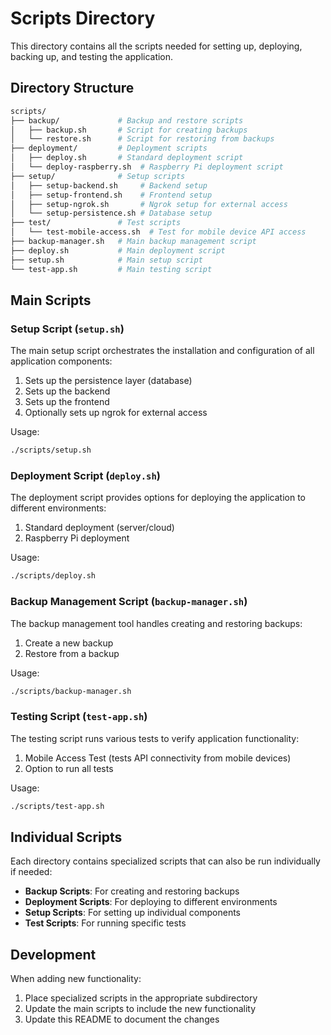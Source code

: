 # Scripts Directory

This directory contains all the scripts needed for setting up, deploying, backing up, and testing the application.

## Directory Structure

```bash
scripts/
├── backup/             # Backup and restore scripts
│   ├── backup.sh       # Script for creating backups
│   └── restore.sh      # Script for restoring from backups
├── deployment/         # Deployment scripts
│   ├── deploy.sh       # Standard deployment script
│   └── deploy-raspberry.sh  # Raspberry Pi deployment script
├── setup/              # Setup scripts
│   ├── setup-backend.sh     # Backend setup
│   ├── setup-frontend.sh    # Frontend setup
│   ├── setup-ngrok.sh       # Ngrok setup for external access
│   └── setup-persistence.sh # Database setup
├── test/               # Test scripts
│   └── test-mobile-access.sh  # Test for mobile device API access
├── backup-manager.sh   # Main backup management script
├── deploy.sh           # Main deployment script
├── setup.sh            # Main setup script
└── test-app.sh         # Main testing script
```

## Main Scripts

### Setup Script (`setup.sh`)

The main setup script orchestrates the installation and configuration of all application components:

1. Sets up the persistence layer (database)
2. Sets up the backend
3. Sets up the frontend
4. Optionally sets up ngrok for external access

Usage:
```bash
./scripts/setup.sh
```

### Deployment Script (`deploy.sh`)

The deployment script provides options for deploying the application to different environments:

1. Standard deployment (server/cloud)
2. Raspberry Pi deployment

Usage:
```bash
./scripts/deploy.sh
```

### Backup Management Script (`backup-manager.sh`)

The backup management tool handles creating and restoring backups:

1. Create a new backup
2. Restore from a backup

Usage:
```bash
./scripts/backup-manager.sh
```

### Testing Script (`test-app.sh`)

The testing script runs various tests to verify application functionality:

1. Mobile Access Test (tests API connectivity from mobile devices)
2. Option to run all tests

Usage:
```bash
./scripts/test-app.sh
```

## Individual Scripts

Each directory contains specialized scripts that can also be run individually if needed:

- **Backup Scripts**: For creating and restoring backups
- **Deployment Scripts**: For deploying to different environments
- **Setup Scripts**: For setting up individual components
- **Test Scripts**: For running specific tests

## Development

When adding new functionality:

1. Place specialized scripts in the appropriate subdirectory
2. Update the main scripts to include the new functionality
3. Update this README to document the changes 